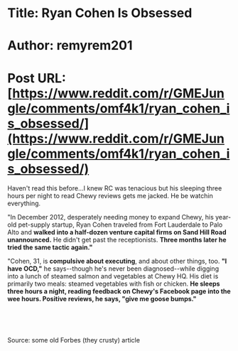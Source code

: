 # Title: Ryan Cohen Is Obsessed
# Author: remyrem201
# Post URL: [https://www.reddit.com/r/GMEJungle/comments/omf4k1/ryan_cohen_is_obsessed/](https://www.reddit.com/r/GMEJungle/comments/omf4k1/ryan_cohen_is_obsessed/)


Haven't read this before...I knew RC was tenacious but his sleeping three hours per night to read Chewy reviews gets me jacked. He be watchin everything.

"In December 2012, desperately needing money to expand Chewy, his year-old pet-supply startup, Ryan Cohen traveled from Fort Lauderdale to Palo Alto and **walked into a half-dozen venture capital firms on Sand Hill Road unannounced.** He didn't get past the receptionists. **Three months later he tried the same tactic again."**

"Cohen, 31, is **compulsive about executing**, and about other things, too. **"I have OCD,"** he says--though he's never been diagnosed--while digging into a lunch of steamed salmon and vegetables at Chewy HQ. His diet is primarily two meals: steamed vegetables with fish or chicken. **He sleeps three hours a night, reading feedback on Chewy's Facebook page into the wee hours. Positive reviews, he says, "give me goose bumps."**

&#x200B;

&#x200B;

Source: some old Forbes (they crusty) article